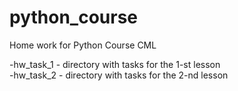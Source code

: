 # python_course
Home work for Python Course CML

-hw_task_1 - directory with tasks for the 1-st lesson \
-hw_task_2 - directory with tasks for the 2-nd lesson
